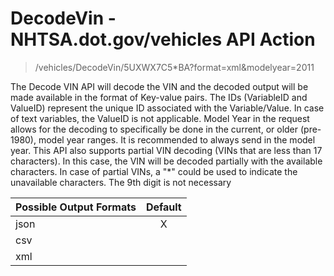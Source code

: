 # DecodeVin - NHTSA.dot.gov/vehicles API Action

> /vehicles/DecodeVin/5UXWX7C5*BA?format=xml&modelyear=2011

The Decode VIN API will decode the VIN and the decoded output will be made available in the format of Key-value pairs. The IDs (VariableID and ValueID) represent the unique ID associated with the Variable/Value. In case of text variables, the ValueID is not applicable. Model Year in the request allows for the decoding to specifically be done in the current, or older (pre-1980), model year ranges. It is recommended to always send in the model year. This API also supports partial VIN decoding (VINs that are less than 17 characters). In this case, the VIN will be decoded partially with the available characters. In case of partial VINs, a "*" could be used to indicate the unavailable characters. The 9th digit is not necessary

| Possible Output Formats | Default  |  
| ----------------------- | :------: |
| json                    |    X     |
| csv                     |          |
| xml                     |          |
